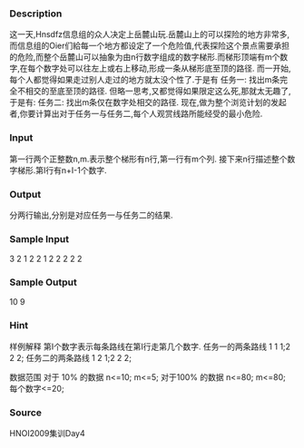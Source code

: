 
### Description
这一天,Hnsdfz信息组的众人决定上岳麓山玩.岳麓山上的可以探险的地方非常多,而信息组的Oier们給每一个地方都设定了一个危险值,代表探险这个景点需要承担的危险,而整个岳麓山可以抽象为由n行数字组成的数字梯形.而梯形顶端有m个数字,在每个数字处可以往左上或右上移动,形成一条从梯形底至顶的路径.
而一开始,每个人都觉得如果走过别人走过的地方就太没个性了.于是有
任务一: 找出m条完全不相交的至底至顶的路径.
但略一思考,又都觉得如果限定这么死,那就太无趣了,于是有:
任务二: 找出m条仅在数字处相交的路径.
现在,做为整个浏览计划的发起者,你要计算出对于任务一与任务二,每个人观赏线路所能经受的最小危险.

### Input
第一行两个正整数n,m.表示整个梯形有n行,第一行有m个列.
接下来n行描述整个数字梯形.第I行有n+I-1个数字.


### Output
分两行输出,分别是对应任务一与任务二的结果.

### Sample Input
3 2
1 2
2 1 2
2 2 2 2


### Sample Output
10 
9


### Hint
样例解释
第I个数字表示每条路线在第I行走第几个数字.
任务一的两条路线 1 1 1;2 2 2;
任务二的两条路线 1 2 1;2 2 2;

数据范围
对于 10% 的数据 n<=10;  m<=5;
对于100% 的数据 n<=80;  m<=80; 每个数字<=20;


### Source
HNOI2009集训Day4